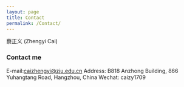 ```yaml
---
layout: page
title: Contact
permalink: /Contact/
---
```


蔡正义 (Zhengyi Cai)


### Contact me

E-mail:[caizhengyi@zju.edu.cn](mailto:caizhengyi@zju.edu.cn)
Address: B818 Anzhong Building, 866 Yuhangtang Road, Hangzhou, China
Wechat: caizy1709
